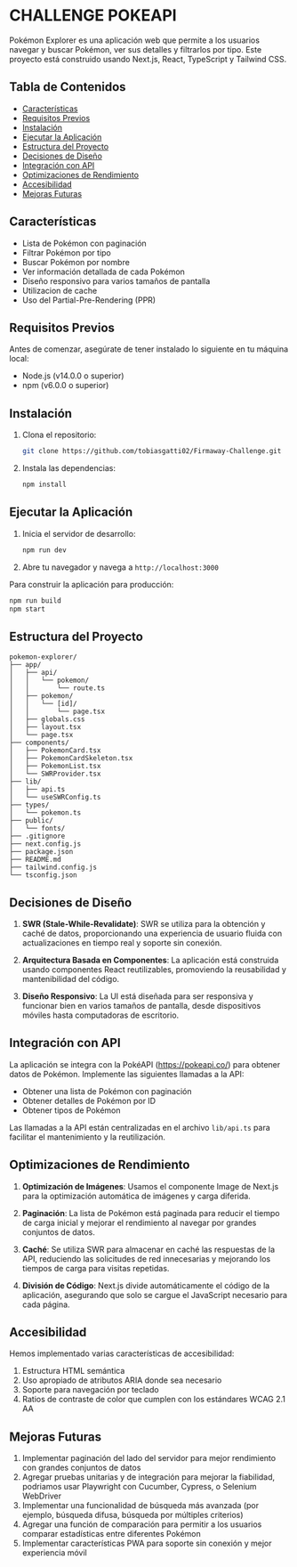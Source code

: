 # CHALLENGE POKEAPI

Pokémon Explorer es una aplicación web que permite a los usuarios navegar y buscar Pokémon, ver sus detalles y filtrarlos por tipo. Este proyecto está construido usando Next.js, React, TypeScript y Tailwind CSS.

## Tabla de Contenidos

- [Características](#características)
- [Requisitos Previos](#requisitos-previos)
- [Instalación](#instalación)
- [Ejecutar la Aplicación](#ejecutar-la-aplicación)
- [Estructura del Proyecto](#estructura-del-proyecto)
- [Decisiones de Diseño](#decisiones-de-diseño)
- [Integración con API](#integración-con-api)
- [Optimizaciones de Rendimiento](#optimizaciones-de-rendimiento)
- [Accesibilidad](#accesibilidad)
- [Mejoras Futuras](#mejoras-futuras)

## Características

- Lista de Pokémon con paginación
- Filtrar Pokémon por tipo
- Buscar Pokémon por nombre
- Ver información detallada de cada Pokémon
- Diseño responsivo para varios tamaños de pantalla
- Utilizacion de cache
- Uso del Partial-Pre-Rendering (PPR)

## Requisitos Previos

Antes de comenzar, asegúrate de tener instalado lo siguiente en tu máquina local:

- Node.js (v14.0.0 o superior)
- npm (v6.0.0 o superior)

## Instalación

1. Clona el repositorio:
   ```bash
   git clone https://github.com/tobiasgatti02/Firmaway-Challenge.git
   ```

2. Instala las dependencias:
   ```bash
   npm install
   ```

## Ejecutar la Aplicación

1. Inicia el servidor de desarrollo:
   ```bash
   npm run dev
   ```

2. Abre tu navegador y navega a `http://localhost:3000`

Para construir la aplicación para producción:

```bash
npm run build
npm start
```

## Estructura del Proyecto

```
pokemon-explorer/
├── app/
│   ├── api/
│   │   └── pokemon/
│   │       └── route.ts
│   ├── pokemon/
│   │   └── [id]/
│   │       └── page.tsx
│   ├── globals.css
│   ├── layout.tsx
│   └── page.tsx
├── components/
│   ├── PokemonCard.tsx
│   ├── PokemonCardSkeleton.tsx
│   ├── PokemonList.tsx
│   └── SWRProvider.tsx
├── lib/
│   ├── api.ts
│   └── useSWRConfig.ts
├── types/
│   └── pokemon.ts
├── public/
│   └── fonts/
├── .gitignore
├── next.config.js
├── package.json
├── README.md
├── tailwind.config.js
└── tsconfig.json
```

## Decisiones de Diseño


1. **SWR (Stale-While-Revalidate)**: SWR se utiliza para la obtención y caché de datos, proporcionando una experiencia de usuario fluida con actualizaciones en tiempo real y soporte sin conexión.

2. **Arquitectura Basada en Componentes**: La aplicación está construida usando componentes React reutilizables, promoviendo la reusabilidad y mantenibilidad del código.

3. **Diseño Responsivo**: La UI está diseñada para ser responsiva y funcionar bien en varios tamaños de pantalla, desde dispositivos móviles hasta computadoras de escritorio.

## Integración con API

La aplicación se integra con la PokéAPI (https://pokeapi.co/) para obtener datos de Pokémon. Implemente las siguientes llamadas a la API:

- Obtener una lista de Pokémon con paginación
- Obtener detalles de Pokémon por ID
- Obtener tipos de Pokémon

Las llamadas a la API están centralizadas en el archivo `lib/api.ts` para facilitar el mantenimiento y la reutilización.

## Optimizaciones de Rendimiento

1. **Optimización de Imágenes**: Usamos el componente Image de Next.js para la optimización automática de imágenes y carga diferida.

2. **Paginación**: La lista de Pokémon está paginada para reducir el tiempo de carga inicial y mejorar el rendimiento al navegar por grandes conjuntos de datos.

3. **Caché**: Se utiliza SWR para almacenar en caché las respuestas de la API, reduciendo las solicitudes de red innecesarias y mejorando los tiempos de carga para visitas repetidas.

4. **División de Código**: Next.js divide automáticamente el código de la aplicación, asegurando que solo se cargue el JavaScript necesario para cada página.

## Accesibilidad

Hemos implementado varias características de accesibilidad:

1. Estructura HTML semántica
2. Uso apropiado de atributos ARIA donde sea necesario
3. Soporte para navegación por teclado
4. Ratios de contraste de color que cumplen con los estándares WCAG 2.1 AA

## Mejoras Futuras

1. Implementar paginación del lado del servidor para mejor rendimiento con grandes conjuntos de datos
2. Agregar pruebas unitarias y de integración para mejorar la fiabilidad, podriamos usar Playwright con Cucumber, Cypress, o Selenium WebDriver
3. Implementar una funcionalidad de búsqueda más avanzada (por ejemplo, búsqueda difusa, búsqueda por múltiples criterios)
4. Agregar una función de comparación para permitir a los usuarios comparar estadísticas entre diferentes Pokémon
5. Implementar características PWA para soporte sin conexión y mejor experiencia móvil


